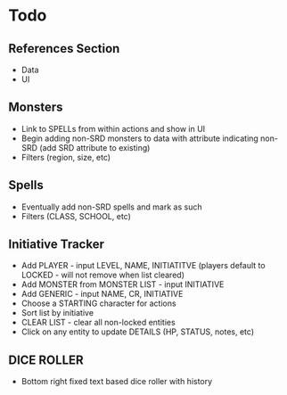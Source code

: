 # Todo
## References Section
* Data
* UI
## Monsters
* Link to SPELLs from within actions and show in UI
* Begin adding non-SRD monsters to data with attribute indicating non-SRD (add SRD attribute to existing)
* Filters (region, size, etc)
## Spells
* Eventually add non-SRD spells and mark as such
* Filters (CLASS, SCHOOL, etc)
## Initiative Tracker
* Add PLAYER - input LEVEL, NAME, INITIATITVE (players default to LOCKED - will not remove when list cleared)
* Add MONSTER from MONSTER LIST - input INITIATIVE
* Add GENERIC - input NAME, CR, INITIATIVE
* Choose a STARTING character for actions
* Sort list by initiative
* CLEAR LIST - clear all non-locked entities
* Click on any entity to update DETAILS (HP, STATUS, notes, etc)
## DICE ROLLER
* Bottom right fixed text based dice roller with history
